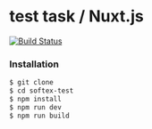 # test task  / Nuxt.js

[![Build Status](https://travis-ci.org/joemccann/dillinger.svg?branch=master)](https://travis-ci.org/joemccann/dillinger)
### Installation


```sh
$ git clone
$ cd softex-test
$ npm install
$ npm run dev
$ npm run build
```
